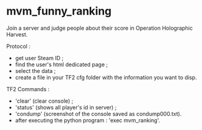 # mvm_funny_ranking
Join a server and judge people about their score in Operation Holographic Harvest.

Protocol :
- get user Steam ID ;
- find the user's html dedicated page ;
- select the data ;
- create a file in your TF2 cfg folder with the information you want to disp.

TF2 Commands :
- 'clear' (clear console) ;
- 'status' (shows all player's id in server) ;
- 'condump' (screenshot of the console saved as condump000.txt).
- after executing the python program : 'exec mvm_ranking'.
